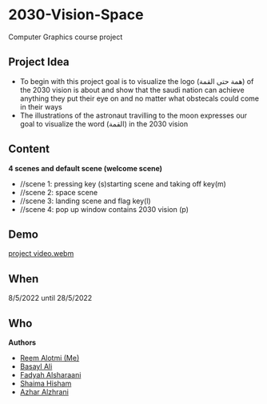 # 2030-Vision-Space
Computer Graphics course project

## Project Idea
* To begin with this project goal is to visualize the logo (همة حتى القمة) of the 2030 vision is about
  and show that the saudi nation can achieve anything they put their eye on and no matter what obstecals could come in their ways
* The illustrations of the astronaut travilling to the moon expresses our goal to visualize the word (القمة) in the 2030 vision 


## Content
**4 scenes and default scene (welcome scene)**
   * //scene 1: pressing key (s)starting scene and taking off key(m)
   * //scene 2: space scene 
   * //scene 3: landing scene and flag key(l)
   * //scene 4: pop up window contains 2030 vision (p)

## Demo
[project video.webm](https://user-images.githubusercontent.com/110269220/231660331-660f9077-7aa0-4948-9e79-b438784386e5.webm)


## When
8/5/2022 until 28/5/2022

## Who
**Authors**
* [Reem Alotmi (Me)](https://github.com/ReemAlotmi)
* [Basayl Ali]()
* [Fadyah Alsharaani]()
* [Shaima Hisham]()
* [Azhar Alzhrani]()
